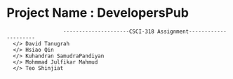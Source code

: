 # Project Name : DevelopersPub
                      ---------------------CSCI-318 Assignment---------------------
      </> David Tanugrah
      </> Hsiao Qin
      </> Kuhandran SamudraPandiyan
      </> Mohmmad Julfikar Mahmud
      </> Teo Shinjiat
